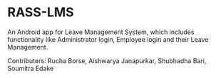 # RASS-LMS

An Android app for Leave Management System, which includes functionality like Administrator login, Employee login and their Leave Management.

Contributers: Rucha Borse, Aishwarya Janapurkar, Shubhadha Bari, Soumitra Edake
